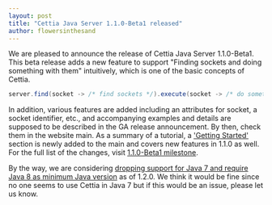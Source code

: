 ```yaml
---
layout: post
title: "Cettia Java Server 1.1.0-Beta1 released"
author: flowersinthesand
---
```


We are pleased to announce the release of Cettia Java Server 1.1.0-Beta1. This beta release adds a new feature to support "Finding sockets and doing something with them" intuitively, which is one of the basic concepts of Cettia.

```java
server.find(socket -> /* find sockets */).execute(socket -> /* do something with them */);
```

In addition, various features are added including an attributes for socket, a socket identifier, etc., and accompanying examples and details are supposed to be described in the GA release announcement. By then, check them in the website main. As a summary of a tutorial, a ['Getting Started'](/#getting-started) section is newly added to the main and covers new features in 1.1.0 as well. For the full list of the changes, visit [1.1.0-Beta1 milestone](https://github.com/cettia/cettia-java-server/milestone/6?closed=1).

By the way, we are considering [dropping support for Java 7 and require Java 8 as minimum Java version](https://github.com/cettia/cettia-java-server/issues/28) as of 1.2.0. We think it would be fine since no one seems to use Cettia in Java 7 but if this would be an issue, please let us know.
